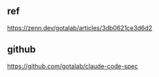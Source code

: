 ## ref
https://zenn.dev/gotalab/articles/3db0621ce3d6d2

## github
https://github.com/gotalab/claude-code-spec
